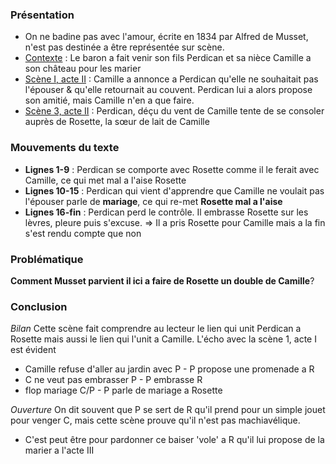### Présentation
- On ne badine pas avec l'amour, écrite en 1834 par Alfred de Musset, n'est pas destinée a être représentée sur scène.
- <u>Contexte</u> : Le baron a fait venir son fils Perdican et sa nièce Camille a son château pour les marier
- <u>Scène I, acte II</u> : Camille a annonce a Perdican qu'elle ne souhaitait pas l'épouser & qu'elle retournait au couvent. Perdican lui a alors propose son amitié, mais Camille n'en a que faire.
- <u>Scène 3, acte II</u> : Perdican, déçu du vent de Camille tente de se consoler auprès de Rosette, la sœur de lait de Camille  

### Mouvements du texte 
- **Lignes 1-9** : Perdican se comporte avec Rosette comme il le ferait avec Camille, ce qui met mal a l'aise Rosette
- **Lignes 10-15** : Perdican qui vient d'apprendre que Camille ne voulait pas l'épouser parle de **mariage**, ce qui re-met **Rosette mal a l'aise** 
- **Lignes 16-fin** : Perdican perd le contrôle. Il embrasse Rosette sur les lèvres, pleure puis s'excuse. => Il a pris Rosette pour Camille mais a la fin s'est rendu compte que non 


### Problématique
**Comment Musset parvient il ici a faire de Rosette un double de Camille**?

### Conclusion 
*Bilan*
Cette scène fait comprendre au lecteur le lien qui unit Perdican a Rosette mais aussi le lien qui l'unit a Camille.
L'écho avec la scène 1, acte I est évident
- Camille refuse d'aller au jardin avec P - P propose une promenade a R
- C ne veut pas embrasser P - P embrasse R
- flop mariage C/P - P parle de mariage a Rosette 

*Ouverture*
On dit souvent que P se sert de R qu'il prend pour un simple jouet pour venger C, mais cette scène prouve qu'il n'est pas machiavélique.
- C'est peut être pour pardonner ce baiser 'vole' a R qu'il lui propose de la marier a l'acte III
